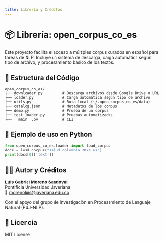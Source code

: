 ```yaml
---
title: Librería y Créditos
---
```


# 📦 Librería: open_corpus_co_es

Este proyecto facilita el acceso a múltiples corpus curados en español para tareas de NLP. Incluye un sistema de descarga, carga automática según tipo de archivo, y procesamiento básico de los textos.

## 📁 Estructura del Código

```
open_corpus_co_es/
├── downloader.py         # Descarga archivos desde Google Drive o URL
├── loader.py             # Carga automática según tipo de archivo
├── utils.py              # Ruta local (~/.open_corpus_co_es/data)
├── catalog.json          # Metadatos de los corpus
├── demo.py               # Prueba de un corpus
├── test_loader.py        # Pruebas automatizadas
├── __main__.py           # CLI
```

## 🔧 Ejemplo de uso en Python

```python
from open_corpus_co_es.loader import load_corpus
docs = load_corpus("salud_colombia_2024_v2")
print(docs[0]['text'])
```

## 👨‍💻 Autor y Créditos

**Luis Gabriel Moreno Sandoval**  
Pontificia Universidad Javeriana  
📧 morenoluis@javeriana.edu.co

Con el apoyo del grupo de investigación en Procesamiento de Lenguaje Natural (PUJ-NLP).

## 🧾 Licencia

MIT License